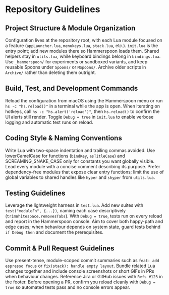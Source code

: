 # Repository Guidelines

## Project Structure & Module Organization
Configuration lives at the repository root, with each Lua module focused on a feature (`appLauncher.lua`, `menukeys.lua`, `stack.lua`, etc.). `init.lua` is the entry point; add new modules there so Hammerspoon loads them. Shared helpers stay in `utils.lua`, while keyboard bindings belong in `bindings.lua`. Use `_hammerspoon/` for experiments or sandboxed variants, and keep reusable Spoons under `Spoons/` or `MSpoons/`. Archive older scripts in `Archive/` rather than deleting them outright.

## Build, Test, and Development Commands
Reload the configuration from macOS using the Hammerspoon menu or run `hs -c "hs.reload()"` in a terminal while the app is open. When iterating on hotkeys, call `hs -c "hs.alert('reload')"`, then `hs.reload()` to confirm the UI alerts still render. Toggle `Debug = true` in `init.lua` to enable verbose logging and automatic test runs on reload.

## Coding Style & Naming Conventions
Write Lua with two-space indentation and trailing commas avoided. Use lowerCamelCase for functions (`bindKey`, `asTitleCase`) and SCREAMING_SNAKE_CASE only for constants you want globally visible. Lead every module with a concise comment describing its purpose. Prefer dependency-free modules that expose clear entry functions; limit the use of global variables to shared handles like `hyper` and `shyper` from `utils.lua`.

## Testing Guidelines
Leverage the lightweight harness in `test.lua`. Add new suites with `test("moduleFn", {...})`, naming each case descriptively (`trimWhitespace.removesTabs`). With `Debug = true`, tests run on every reload and report in the Hammerspoon console. Aim to cover both happy-path and edge cases; when behaviour depends on system state, guard tests behind `if Debug then` and document the prerequisites.

## Commit & Pull Request Guidelines
Use present-tense, module-scoped commit summaries such as `feat: add espresso focus` or `fix(stack): handle empty layout`. Bundle related Lua changes together and include console screenshots or short GIFs in PRs when behaviour changes. Reference Jira or GitHub issues with `Refs #123` in the footer. Before opening a PR, confirm you reload cleanly with `Debug = true` so automated tests pass and no console errors appear.
